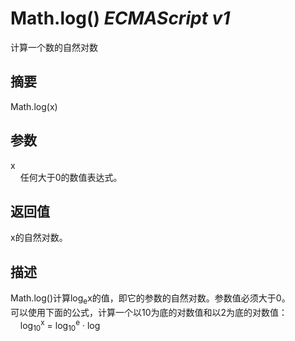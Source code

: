 # Math.log() _ECMAScript v1_

计算一个数的自然对数

## 摘要

Math.log(x)

## 参数

x  
    任何大于0的数值表达式。

## 返回值

x的自然对数。

## 描述

Math.log()计算log<sub>e</sub>x的值，即它的参数的自然对数。参数值必须大于0。  
可以使用下面的公式，计算一个以10为底的对数值和以2为底的对数值：  
    log<sub>10</sub><sup><span class="docEmphasis">x</span></sup> = log<sub>10</sub><sup><span class="docEmphasis">e</span></sup> · log<sub><span c></span></sub>

